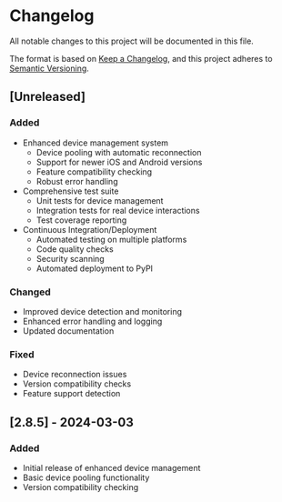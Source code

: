# Changelog

All notable changes to this project will be documented in this file.

The format is based on [Keep a Changelog](https://keepachangelog.com/en/1.0.0/),
and this project adheres to [Semantic Versioning](https://semver.org/spec/v2.0.0.html).

## [Unreleased]

### Added
- Enhanced device management system
  - Device pooling with automatic reconnection
  - Support for newer iOS and Android versions
  - Feature compatibility checking
  - Robust error handling
- Comprehensive test suite
  - Unit tests for device management
  - Integration tests for real device interactions
  - Test coverage reporting
- Continuous Integration/Deployment
  - Automated testing on multiple platforms
  - Code quality checks
  - Security scanning
  - Automated deployment to PyPI

### Changed
- Improved device detection and monitoring
- Enhanced error handling and logging
- Updated documentation

### Fixed
- Device reconnection issues
- Version compatibility checks
- Feature support detection

## [2.8.5] - 2024-03-03

### Added
- Initial release of enhanced device management
- Basic device pooling functionality
- Version compatibility checking 
